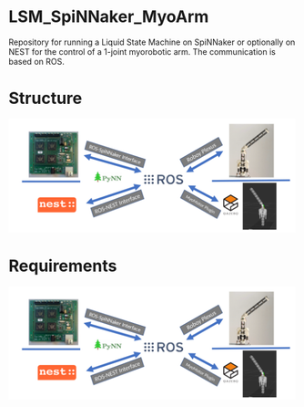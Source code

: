 # LSM_SpiNNaker_MyoArm
Repository for running a Liquid State Machine on SpiNNaker or optionally on NEST for the control of a 1-joint myorobotic arm. The communication is based on ROS.


# Structure

![](https://github.com/Roboy/LSM_SpiNNaker_MyoArm/blob/master/media/interfaces.png "Logo Title Text 1")


# Requirements

![](https://github.com/Roboy/LSM_SpiNNaker_MyoArm/blob/master/media/interfaces.png "Logo Title Text 1")


